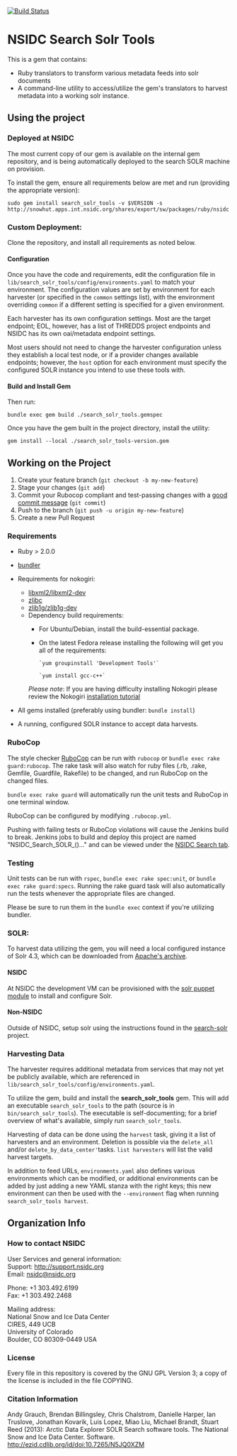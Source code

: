 [![Build Status](https://travis-ci.org/nsidc/search-solr-tools.svg?branch=master)](https://travis-ci.org/nsidc/search-solr-tools)

# NSIDC Search Solr Tools

This is a gem that contains:

* Ruby translators to transform various metadata feeds into solr documents
* A command-line utility to access/utilize the gem's translators to harvest
   metadata into a working solr instance.

## Using the project

### Deployed at NSIDC

The most current copy of our gem is available on the internal gem repository,
and is being automatically deployed to the search SOLR machine on provision.

To install the gem, ensure all requirements below are met and run (providing the appropriate version):

  `sudo gem install search_solr_tools -v $VERSION -s http://snowhut.apps.int.nsidc.org/shares/export/sw/packages/ruby/nsidc`

### Custom Deployment:

Clone the repository, and install all requirements as noted below.

#### Configuration

Once you have the code and requirements, edit the configuration file in
`lib/search_solr_tools/config/environments.yaml` to match your environment. The
configuration values are set by environment for each harvester (or specified in
the `common` settings list), with the environment overriding `common` if a
different setting is specified for a given environment.

Each harvester has its own configuration settings. Most are the target endpoint;
EOL, however, has a list of THREDDS project endpoints and NSIDC has its own
oai/metadata endpoint settings.

Most users should not need to change the harvester configuration unless they
establish a local test node, or if a provider changes available endpoints;
however, the `host` option for each environment must specify the configured SOLR
instance you intend to use these tools with.

#### Build and Install Gem
Then run:

  `bundle exec gem build ./search_solr_tools.gemspec`

Once you have the gem built in the project directory, install the utility:

  `gem install --local ./search_solr_tools-version.gem`

## Working on the Project

1. Create your feature branch (`git checkout -b my-new-feature`)
2. Stage your changes (`git add`)
3. Commit your Rubocop compliant and test-passing changes with a
   [good commit message](http://tbaggery.com/2008/04/19/a-note-about-git-commit-messages.html)
  (`git commit`)
4. Push to the branch (`git push -u origin my-new-feature`)
5. Create a new Pull Request

### Requirements

* Ruby > 2.0.0
* [bundler](http://bundler.io/)
* Requirements for nokogiri:
    * [libxml2/libxml2-dev](http://xmlsoft.org/)
    * [zlibc](http://www.zlibc.linux.lu/)
    * [zlib1g/zlib1g-dev](http://zlib.net/)
    * Dependency build requirements:
        * For Ubuntu/Debian, install the build-essential package.
        * On the latest Fedora release installing the following will get you all of the requirements:

              `yum groupinstall 'Development Tools'`

              `yum install gcc-c++`

        *Please note*:  If you are having difficulty installing Nokogiri please review the
          Nokogiri [installation tutorial](http://www.nokogiri.org/tutorials/installing_nokogiri.html)

* All gems installed (preferably using bundler: `bundle install`)
* A running, configured SOLR instance to accept data harvests.

### RuboCop

The style checker [RuboCop](https://github.com/bbatsov/rubocop) can be run with
`rubocop` or `bundle exec rake guard:rubocop`. The rake task will also watch for
ruby files (.rb, .rake, Gemfile, Guardfile, Rakefile) to be changed, and run
RuboCop on the changed files.

`bundle exec rake guard` will automatically run the unit tests and RuboCop in
one terminal window.

RuboCop can be configured by modifying `.rubocop.yml`.

Pushing with failing tests or RuboCop violations will cause the Jenkins build to
break. Jenkins jobs to build and deploy this project are named
"NSIDC_Search_SOLR_()…" and can be viewed under the
[NSIDC Search tab](https://scm.nsidc.org/jenkins/view/NSIDC%20Search/).

### Testing

Unit tests can be run with `rspec`, `bundle exec rake spec:unit`, or `bundle
exec rake guard:specs`.  Running the rake guard task will also automatically run
the tests whenever the appropriate files are changed.

Please be sure to run them in the `bundle exec` context if you're utilizing bundler.

### SOLR:

To harvest data utilizing the gem, you will need a local configured instance of
Solr 4.3, which can be downloaded from
[Apache's archive](https://archive.apache.org/dist/lucene/solr/4.3.0/).

#### NSIDC

At NSIDC the development VM can be provisioned with the
[solr puppet module](https://bitbucket.org/nsidc/puppet-solr/) to install and
configure Solr.

#### Non-NSIDC

Outside of NSIDC, setup solr using the instructions found in the
[search-solr](https://github.com/nsidc/search-solr) project.

### Harvesting Data

The harvester requires additional metadata from services that may not yet be
publicly available, which are referenced in
`lib/search_solr_tools/config/environments.yaml`.

To utilize the gem, build and install the **search_solr_tools** gem. This will
add an executable `search_solr_tools` to the path (source is in
`bin/search_solr_tools`). The executable is self-documenting; for a brief
overview of what's available, simply run `search_solr_tools`.

Harvesting of data can be done using the `harvest` task, giving it a list of
harvesters and an environment. Deletion is possible via the `delete_all` and/or
`delete_by_data_center'`tasks. `list harvesters` will list the valid harvest
targets.

In addition to feed URLs, `environments.yaml` also defines various environments
which can be modified, or additional environments can be added by just adding a
new YAML stanza with the right keys; this new environment can then be used with
the `--environment` flag when running `search_solr_tools harvest`.

## Organization Info

### How to contact NSIDC

User Services and general information:  
Support: http://support.nsidc.org  
Email: nsidc@nsidc.org

Phone: +1 303.492.6199  
Fax: +1 303.492.2468

Mailing address:  
National Snow and Ice Data Center  
CIRES, 449 UCB  
University of Colorado  
Boulder, CO 80309-0449 USA

### License

Every file in this repository is covered by the GNU GPL Version 3; a copy of the
license is included in the file COPYING.

### Citation Information

Andy Grauch, Brendan Billingsley, Chris Chalstrom, Danielle Harper, Ian
Truslove, Jonathan Kovarik, Luis Lopez, Miao Liu, Michael Brandt, Stuart Reed
(2013): Arctic Data Explorer SOLR Search software tools. The National Snow and
Ice Data Center. Software. http://ezid.cdlib.org/id/doi:10.7265/N5JQ0XZM
